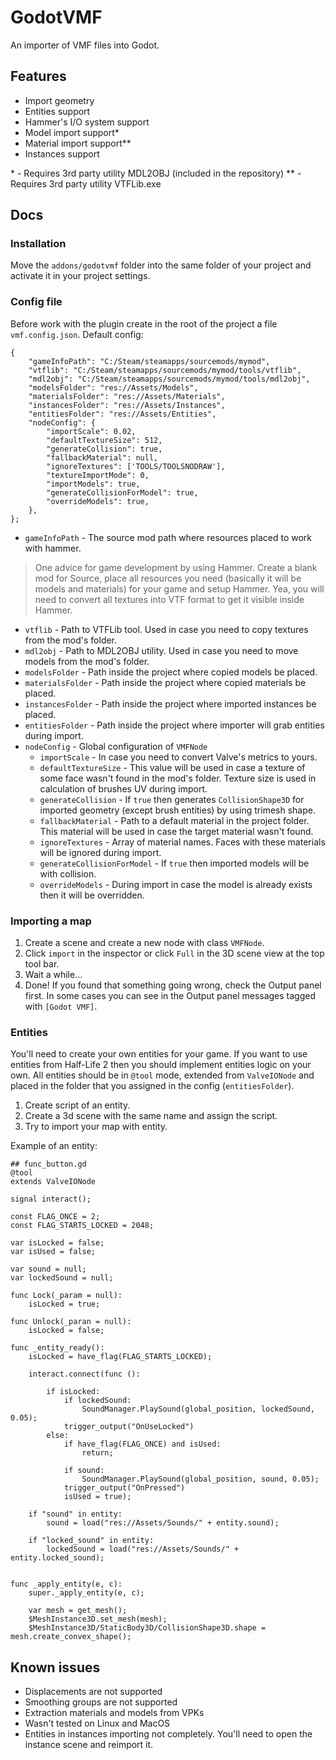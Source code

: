 
# GodotVMF
An importer of VMF files into Godot.

## Features
- Import geometry
- Entities support
- Hammer's I/O  system support
- Model import support*
- Material import support**
- Instances support

\* - Requires 3rd party utility MDL2OBJ (included in the repository)
\** - Requires 3rd party utility VTFLib.exe

## Docs
### Installation
Move the `addons/godotvmf` folder into the same folder of your project and activate it in your project settings.

### Config file
Before work with the plugin create in the root of the project a file `vmf.config.json`.
Default config:

    {
    	"gameInfoPath": "C:/Steam/steamapps/sourcemods/mymod",
    	"vtflib": "C:/Steam/steamapps/sourcemods/mymod/tools/vtflib",
    	"mdl2obj": "C:/Steam/steamapps/sourcemods/mymod/tools/mdl2obj",
    	"modelsFolder": "res://Assets/Models",
    	"materialsFolder": "res://Assets/Materials",
    	"instancesFolder": "res://Assets/Instances",
    	"entitiesFolder": "res://Assets/Entities",
    	"nodeConfig": {
    		"importScale": 0.02,
    		"defaultTextureSize": 512,
    		"generateCollision": true,
    		"fallbackMaterial": null,
    		"ignoreTextures": ['TOOLS/TOOLSNODRAW'],
    		"textureImportMode": 0,
    		"importModels": true,
    		"generateCollisionForModel": true,
    		"overrideModels": true,
    	},
    };
- `gameInfoPath` - The source mod path where resources placed to work with hammer.
> One advice for game development by using Hammer. Create a blank mod for Source, place all resources you need (basically it will be models and materials) for your game and setup Hammer. Yea, you will need to convert all textures into VTF format to get it visible inside Hammer.
- `vtflib` - Path to VTFLib tool. Used in case you need to copy textures from the mod's folder.
- `mdl2obj` - Path to MDL2OBJ utility. Used in case you need to move models from the mod's folder.
- `modelsFolder` - Path inside the project where copied models be placed.
- `materialsFolder` - Path inside the project where copied materials be placed.
- `instancesFolder` - Path inside the project where imported instances be placed.
- `entitiesFolder` - Path inside the project where importer will grab entities during import.
- `nodeConfig` - Global configuration of `VMFNode`
	- `importScale` - In case you need to convert Valve's metrics to yours.
	- `defaultTextureSize` - This value will be used in case a texture of some face wasn't found in the mod's folder. Texture size is used in calculation of brushes UV during import.
	- `generateCollision` - If `true` then generates `CollisionShape3D` for imported geometry (except brush entities) by using trimesh shape. 
	- `fallbackMaterial` - Path to a default material in the project folder. This material will be used in case the target material wasn't found.
	- `ignoreTextures` - Array of material names. Faces with these materials will be ignored during import.
	- `generateCollisionForModel` - If `true` then imported models will be with collision.
	- `overrideModels` - During import in case the model is already exists then it will be overridden.

### Importing a map
1. Create a scene and create a new node with class `VMFNode`. 
2. Click `import` in the inspector or click `Full` in the 3D scene view at the top tool bar.
3. Wait a while...
4. Done!
If you found that something going wrong, check the Output panel first. In some cases you can see in the Output panel messages tagged with `[Godot VMF]`. 

### Entities
You'll need to create your own entities for your game. If you want to use entities from Half-Life 2 then you should implement entities logic on your own.
All entities should be in `@tool` mode, extended from `ValveIONode` and placed in the folder that you assigned in the config (`entitiesFolder`).
1. Create script of an entity.
2. Create a 3d scene with the same name and assign the script.
3. Try to import your map with entity.

Example of an entity:
```gdscript
## func_button.gd
@tool
extends ValveIONode

signal interact();

const FLAG_ONCE = 2;
const FLAG_STARTS_LOCKED = 2048;

var isLocked = false;
var isUsed = false;

var sound = null;
var lockedSound = null;

func Lock(_param = null):
	isLocked = true;

func Unlock(_paran = null):
	isLocked = false;

func _entity_ready():
	isLocked = have_flag(FLAG_STARTS_LOCKED);

	interact.connect(func ():

		if isLocked:
			if lockedSound:
				SoundManager.PlaySound(global_position, lockedSound, 0.05);
			trigger_output("OnUseLocked")
		else:
			if have_flag(FLAG_ONCE) and isUsed:
				return;

			if sound:
				SoundManager.PlaySound(global_position, sound, 0.05);
			trigger_output("OnPressed")
			isUsed = true);

	if "sound" in entity:
		sound = load("res://Assets/Sounds/" + entity.sound);

	if "locked_sound" in entity:
		lockedSound = load("res://Assets/Sounds/" + entity.locked_sound);


func _apply_entity(e, c):
	super._apply_entity(e, c);

	var mesh = get_mesh();
	$MeshInstance3D.set_mesh(mesh);
	$MeshInstance3D/StaticBody3D/CollisionShape3D.shape = mesh.create_convex_shape();
```
 

## Known issues
- Displacements are not supported
- Smoothing groups are not supported
- Extraction materials and models from VPKs
- Wasn't tested on Linux and MacOS
- Entities in instances importing not completely. You'll need to open the instance scene and reimport it.

